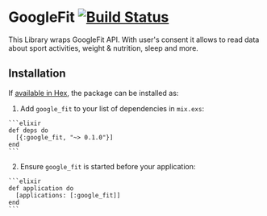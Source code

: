 # GoogleFit [![Build Status](https://travis-ci.org/tsubery/google_fit.svg?branch=master)](https://travis-ci.org/tsubery/google_fit)

This Library wraps GoogleFit API. With user's consent it allows to read data about sport activities, weight & nutrition, sleep and more.

## Installation

If [available in Hex](https://hex.pm/docs/publish), the package can be installed as:

  1. Add `google_fit` to your list of dependencies in `mix.exs`:

    ```elixir
    def deps do
      [{:google_fit, "~> 0.1.0"}]
    end
    ```

  2. Ensure `google_fit` is started before your application:

    ```elixir
    def application do
      [applications: [:google_fit]]
    end
    ```

